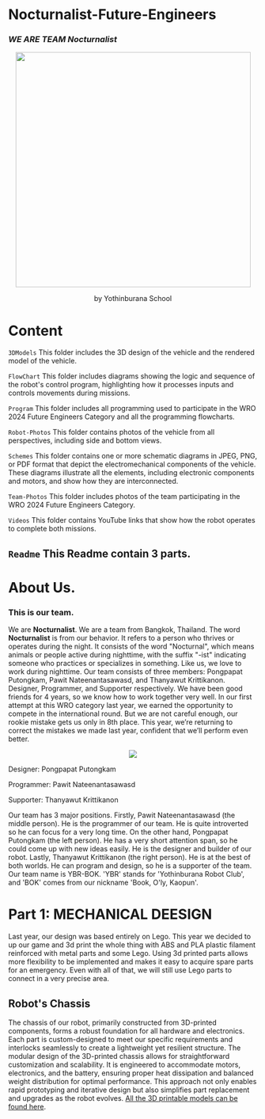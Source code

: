 # Nocturnalist-Future-Engineers
### ***WE ARE TEAM Nocturnalist***

</p>
<p align="center">
  <img src="https://github.com/user-attachments/assets/4428501b-f179-4744-9167-17dbda05bc57" width="475"/>
</p>



<p align="center">
 by Yothinburana School

</p>

# Content
`3DModels` This folder includes the 3D design of the vehicle and the rendered model of the vehicle.

`FlowChart` This folder includes diagrams showing the logic and sequence of the robot's control program, highlighting how it processes inputs and controls movements during missions.

`Program` This folder includes all programming used to participate in the WRO 2024 Future Engineers Category and all the programming flowcharts.

`Robot-Photos` This folder contains photos of the vehicle from all perspectives, including side and bottom views.

`Schemes` This folder contains one or more schematic diagrams in JPEG, PNG, or PDF format that depict the electromechanical components of the vehicle. These diagrams illustrate all the elements, including electronic components and motors, and show how they are interconnected.

`Team-Photos` This folder includes photos of the team participating in the WRO 2024 Future Engineers Category.

`Videos` This folder contains YouTube links that show how the robot operates to complete both missions.

`Readme` This Readme contain 3 parts.
-

# **About Us.**

### **This is our team.**



  We are **Nocturnalist**. We are a team from Bangkok, Thailand. The word **Nocturnalist** is from our behavior. It refers to a person who thrives or operates during the night. It consists of the word "Nocturnal", which means animals or people active during nighttime, with the suffix "-ist" indicating someone who practices or specializes in something. Like us, we love to work during nighttime. Our team consists of three members: Pongpapat Putongkam, Pawit Nateenantasawasd, and Thanyawut Krittikanon. Designer, Programmer, and Supporter respectively. We have been good friends for 4 years, so we know how to work together very well. In our first attempt at this WRO category last year, we earned the opportunity to compete in the international round. But we are not careful enough, our rookie mistake gets us only in 8th place. This year, we’re returning to correct the mistakes we made last year, confident that we’ll perform even better.

<p align="center">
    <img src="https://github.com/user-attachments/assets/0cc32271-a7d0-4db4-8669-6ef6ca3a210b"/>
</p>

Designer: Pongpapat Putongkam </p>
Programmer: Pawit Nateenantasawasd </p>
Supporter: Thanyawut Krittikanon </p>

</p>

  Our team has 3 major positions. Firstly, Pawit Nateenantasawasd (the middle person). He is the programmer of our team. He is quite introverted so he can focus for a very long time. On the other hand, Pongpapat Putongkam (the left person). He has a very short attention span, so he could come up with new ideas easily. He is the designer and builder of our robot. Lastly, Thanyawut Krittikanon (the right person). He is at the best of both worlds. He can program and design, so he is a supporter of the team. Our team name is YBR-BOK. 'YBR' stands for 'Yothinburana Robot Club', and 'BOK' comes from our nickname 'Book, O'ly, Kaopun'.


# **Part 1: MECHANICAL DEESIGN**

Last year, our design was based entirely on Lego. This year we decided to up our game and 3d print the whole thing with ABS and PLA plastic filament reinforced with metal parts and some Lego. Using 3d printed parts allows more flexibility to be implemented and makes it easy to acquire spare parts for an emergency.
Even with all of that, we will still use Lego parts to connect in a very precise area.


## Robot's Chassis

The chassis of our robot, primarily constructed from 3D-printed components, forms a robust foundation for all hardware and electronics. Each part is custom-designed to meet our specific requirements and interlocks seamlessly to create a lightweight yet resilient structure. The modular design of the 3D-printed chassis allows for straightforward customization and scalability. It is engineered to accommodate motors, electronics, and the battery, ensuring proper heat dissipation and balanced weight distribution for optimal performance. This approach not only enables rapid prototyping and iterative design but also simplifies part replacement and upgrades as the robot evolves. [All the 3D printable models can be found here](https://github.com/Book2009/Nocturnalist-Future-Engineers/tree/main/3D_Models).






